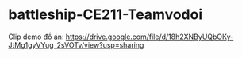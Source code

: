# battleship-CE211-Teamvodoi
Clip demo đồ án: https://drive.google.com/file/d/18h2XNByUQbOKy-JtMg1gyVYug_2sVOTv/view?usp=sharing
